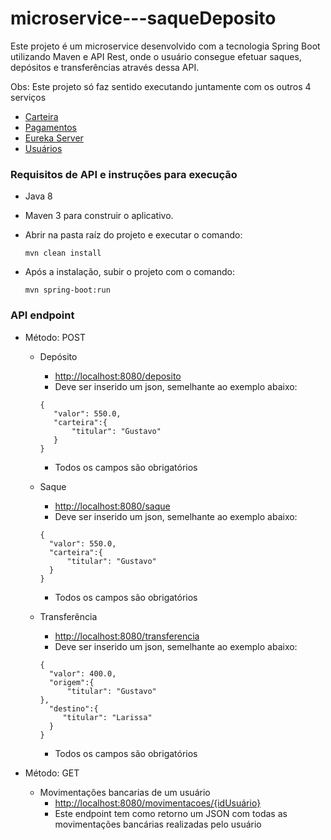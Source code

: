 # microservice---saqueDeposito
Este projeto é um microservice desenvolvido com a tecnologia Spring Boot utilizando Maven e API Rest, onde o usuário consegue efetuar saques, depósitos e transferências através dessa API.

Obs: Este projeto só faz sentido executando juntamente com os outros 4 serviços
   - [Carteira](https://github.com/GustavoCSchmitz/microservice---carteira)
   - [Pagamentos](https://github.com/GustavoCSchmitz/microservice---pagamentos)
   - [Eureka Server](https://github.com/GustavoCSchmitz/microservice---eureka)
   - [Usuários](https://github.com/GustavoCSchmitz/microservice---usuarios)


### Requisitos de API e instruções para execução
 - Java 8
 - Maven 3 para construir o aplicativo.
 - Abrir na pasta raíz do projeto e executar o comando:
 
      `mvn clean install`
 - Após a instalação, subir o projeto com o comando:
       
      `mvn spring-boot:run`
      
### API endpoint
  - Método: POST
     - Depósito
       - [http://localhost:8080/deposito]()
       - Deve ser inserido um json, semelhante ao exemplo abaixo:
       ```
       {
          "valor": 550.0,
          "carteira":{
              "titular": "Gustavo"
          }
       }
       ```
       - Todos os campos são obrigatórios
   
     - Saque
        - [http://localhost:8080/saque]()
        - Deve ser inserido um json, semelhante ao exemplo abaixo:
        ```
        {
          "valor": 550.0,
          "carteira":{
              "titular": "Gustavo"
          }
        }
        ```
        - Todos os campos são obrigatórios


     - Transferência
        - [http://localhost:8080/transferencia]()
        - Deve ser inserido um json, semelhante ao exemplo abaixo:
        ```
        {
          "valor": 400.0,
          "origem":{
              "titular": "Gustavo"
        },
          "destino":{
             "titular": "Larissa"
          }
        }
        ```
        - Todos os campos são obrigatórios   
        
   - Método: GET
   
      - Movimentações bancarias de um usuário
         - [http://localhost:8080/movimentacoes/{idUsuário}]()
         - Este endpoint tem como retorno um JSON com todas as movimentações bancárias realizadas pelo usuário


 

 
